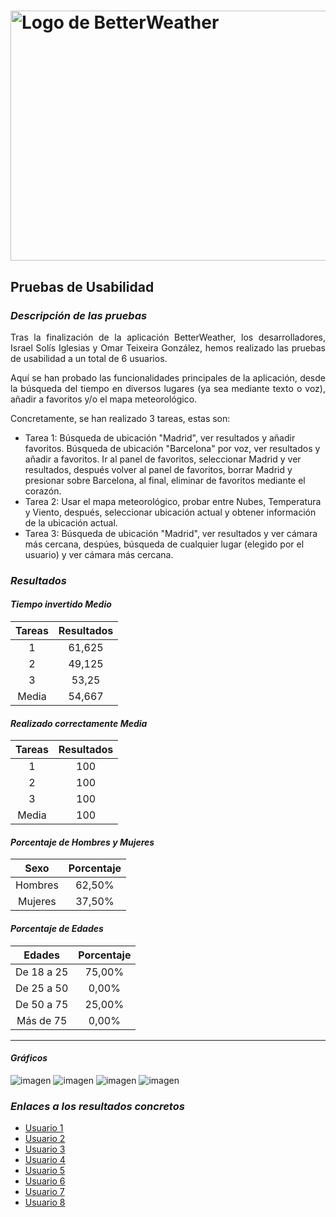 # <img src="https://user-images.githubusercontent.com/91057639/211689730-a31760df-76da-4ee6-bc6b-8aa34fb7bf3c.png" alt="Logo de BetterWeather" width="900" height="400">

## Pruebas de Usabilidad

### *Descripción de las pruebas*
<p align="justify">
Tras la finalización de la aplicación BetterWeather, los desarrolladores, Israel Solís Iglesias y Omar Teixeira González, hemos realizado las pruebas de usabilidad a un total de 6 usuarios.
</p>
<p align="justify">
Aquí se han probado las funcionalidades principales de la aplicación, desde la búsqueda del tiempo en diversos lugares (ya sea mediante texto o voz), añadir a favoritos y/o el mapa meteorológico.
</p>
<p align="justify">
Concretamente, se han realizado 3 tareas, estas son:

  - Tarea 1: Búsqueda de ubicación "Madrid", ver resultados y añadir favoritos. Búsqueda de ubicación "Barcelona" por voz, ver resultados y añadir a favoritos. Ir al panel de favoritos, seleccionar Madrid y ver resultados, después volver al panel de favoritos, borrar Madrid y presionar sobre Barcelona, al final, eliminar de favoritos mediante el corazón.
  - Tarea 2: Usar el mapa meteorológico, probar entre Nubes, Temperatura y Viento, después, seleccionar ubicación actual y obtener información de la ubicación actual.
  - Tarea 3: Búsqueda de ubicación "Madrid", ver resultados y ver cámara más cercana, despúes, búsqueda de cualquier lugar (elegido por el usuario) y ver cámara más cercana.
</p>

### *Resultados*
  
  #### *Tiempo invertido Medio*    
  |   Tareas  |      Resultados      |
  |:---------:|:--------------------:|
  |     1     |        61,625        |
  |     2     |        49,125        |
  |     3     |        53,25         |
  |   Media   |        54,667        |
    
  #### *Realizado correctamente Media*
  |   Tareas  |      Resultados      |
  |:---------:|:--------------------:|
  |     1     |         100          |
  |     2     |         100          |
  |     3     |         100          |
  |   Media   |         100          |
  
  #### *Porcentaje de Hombres y Mujeres*
  |      Sexo      |      Porcentaje      |
  |:--------------:|:--------------------:|
  |    Hombres     |       62,50%         |
  |    Mujeres     |       37,50%         |
  
  #### *Porcentaje de Edades*
  |      Edades       |      Porcentaje      |
  |:-----------------:|:--------------------:|
  |    De 18 a 25     |       75,00%         |
  |    De 25 a 50     |        0,00%         |
  |    De 50 a 75     |       25,00%         |
  |    Más de 75      |        0,00%         |
  
---
#### *Gráficos*
![imagen](https://user-images.githubusercontent.com/91057639/212204739-a7ff353c-a55c-4905-816e-c71e761d4a62.png)
![imagen](https://user-images.githubusercontent.com/91057639/212204760-038a127c-048b-4bdd-8f91-c70c41646868.png)
![imagen](https://user-images.githubusercontent.com/91057639/212204747-607c1253-760b-45d2-b887-6b1dd046736e.png)
![imagen](https://user-images.githubusercontent.com/91057639/212204770-96bd7450-470e-482b-b5e7-25609119f964.png)

### *Enlaces a los resultados concretos*
<ul>
  <li><a href="https://github.com/Omitg24/BetterWeather/tree/main/files/Pruebas_Usabilidad/Usuario_1">Usuario 1</a></li>
  <li><a href="https://github.com/Omitg24/BetterWeather/tree/main/files/Pruebas_Usabilidad/Usuario_2">Usuario 2</a></li>
  <li><a href="https://github.com/Omitg24/BetterWeather/tree/main/files/Pruebas_Usabilidad/Usuario_3">Usuario 3</a></li>
  <li><a href="https://github.com/Omitg24/BetterWeather/tree/main/files/Pruebas_Usabilidad/Usuario_4">Usuario 4</a></li>
  <li><a href="https://github.com/Omitg24/BetterWeather/tree/main/files/Pruebas_Usabilidad/Usuario_5">Usuario 5</a></li>
  <li><a href="https://github.com/Omitg24/BetterWeather/tree/main/files/Pruebas_Usabilidad/Usuario_6">Usuario 6</a></li>  
  <li><a href="https://github.com/Omitg24/BetterWeather/tree/main/files/Pruebas_Usabilidad/Usuario_7">Usuario 7</a></li>  
  <li><a href="https://github.com/Omitg24/BetterWeather/tree/main/files/Pruebas_Usabilidad/Usuario_8">Usuario 8</a></li>
</ul>
